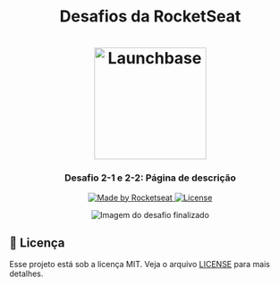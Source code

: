 <h1 align="center">
    Desafios da RocketSeat
</h1>

<h1 align="center">
    <img alt="Launchbase" src="https://raw.githubusercontent.com/Rocketseat/bootcamp-launchbase-desafios-02/master/desafios/logo.svg?sanitize=true" width="200px" />
</h1>

<h3 align="center">
  Desafio 2-1 e 2-2: Página de descrição
</h3>

<p align="center">

<a href="https://rocketseat.com.br">
    <img alt="Made by Rocketseat" src="https://img.shields.io/badge/Made%20by-Rocketseat-blueviolet">
</a>

<a href="LICENSE" >
    <img alt="License" src="https://img.shields.io/badge/license-MIT-blueviolet">
</a>

</p>


<p align="center">
    <img src="https://i.imgur.com/cVhbRmU.png" alt="Imagem do desafio finalizado">
</p>



## :memo: Licença

Esse projeto está sob a licença MIT. Veja o arquivo [LICENSE](LICENSE) para mais detalhes.
